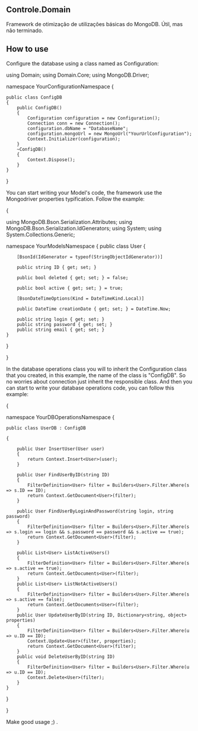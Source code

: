 ## Controle.Domain
Framework de otimização de utilizações básicas do MongoDB. Útil, mas não terminado.


## How to use


Configure the database using a class named as Configuration:


using Domain;
using Domain.Core;
using MongoDB.Driver;


namespace YourConfigurationNamespace
{

    public class ConfigDB
    {
        public ConfigDB()
        {
            Configuration configuration = new Configuration();
            Connection conn = new Connection();
            configuration.dbName = "DatabaseName";
            configuration.mongoUrl = new MongoUrl("YourUrlConfiguration");
            Context.Initializer(configuration);
        }
        ~ConfigDB()
        {
            Context.Dispose();
        }
    }
    
}



You can start writing your Model's code, the framework use the Mongodriver properties typification. Follow the example:

{

using MongoDB.Bson.Serialization.Attributes;
using MongoDB.Bson.Serialization.IdGenerators;
using System;
using System.Collections.Generic;

namespace YourModelsNamespace
{
    public class User
    {
        
        [BsonId(IdGenerator = typeof(StringObjectIdGenerator))]
        
        public string ID { get; set; }
        
        public bool deleted { get; set; } = false;
        
        public bool active { get; set; } = true;
        
        [BsonDateTimeOptions(Kind = DateTimeKind.Local)]
       
        public DateTime creationDate { get; set; } = DateTime.Now;
        
        public string login { get; set; }
        public string password { get; set; }
        public string email { get; set; }
    }
}

}

In the database operations class you will to inherit the Configuration class that you created, in this example, the name of the class
is "ConfigDB". So no worries about connection just inherit the responsible class.
And then you can start to write your database operations code, you can follow this example:

{

namespace YourDBOperationsNamespace
{

    public class UserDB : ConfigDB
    
    {
    
        public User InsertUser(User user)
        {
            return Context.Insert<User>(user);
        }

        public User FindUserByID(string ID)
        {
            FilterDefinition<User> filter = Builders<User>.Filter.Where(s => s.ID == ID);
            return Context.GetDocument<User>(filter);
        }

        public User FindUserByLoginAndPassword(string login, string password)
        {
            FilterDefinition<User> filter = Builders<User>.Filter.Where(s => s.login == login && s.password == password && s.active == true);
            return Context.GetDocument<User>(filter);
        }

        public List<User> ListActiveUsers()
        {
            FilterDefinition<User> filter = Builders<User>.Filter.Where(s => s.active == true);
            return Context.GetDocuments<User>(filter);
        }
        public List<User> ListNotActiveUsers()
        {
            FilterDefinition<User> filter = Builders<User>.Filter.Where(s => s.active == false);
            return Context.GetDocuments<User>(filter);
        }
        public User UpdateUserByID(string ID, Dictionary<string, object> properties)
        {
            FilterDefinition<User> filter = Builders<User>.Filter.Where(u => u.ID == ID);
            Context.Update<User>(filter, properties);
            return Context.GetDocument<User>(filter);
        }
        public void DeleteUserByID(string ID)
        {
            FilterDefinition<User> filter = Builders<User>.Filter.Where(u => u.ID == ID);
            Context.Delete<User>(filter);
        }
    }
}

}

Make good usage ;) .
